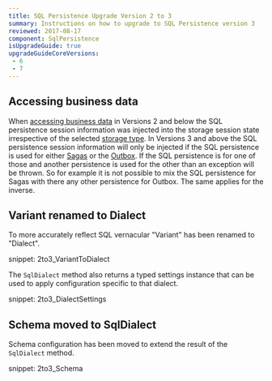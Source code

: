 ```yaml
---
title: SQL Persistence Upgrade Version 2 to 3
summary: Instructions on how to upgrade to SQL Persistence version 3
reviewed: 2017-08-17
component: SqlPersistence
isUpgradeGuide: true
upgradeGuideCoreVersions:
 - 6
 - 7
---
```



## Accessing business data

When [accessing business data](/persistence/sql/accessing-data.md) in Versions 2 and below the SQL persistence session information was injected into the storage session state irrespective of the selected [storage type](/persistence/#storage-types). In Versions 3 and above the SQL persistence session information will only be injected if the SQL persistence is used for either [Sagas](/nservicebus/sagas/) or the [Outbox](/nservicebus/outbox/). If the SQL persistence is for one of those and another persistence is used for the other than an exception will be thrown. So for example it is not possible to mix the SQL persistence for Sagas with there any other persistence for Outbox. The same applies for the inverse.



## Variant renamed to Dialect

To more accurately reflect SQL vernacular "Variant" has been renamed to "Dialect".

snippet: 2to3_VariantToDialect

The `SqlDialect` method also returns a typed settings instance that can be used to apply configuration specific to that dialect.

snippet: 2to3_DialectSettings


## Schema moved to SqlDialect

Schema configuration has been moved to extend the result of the `SqlDialect` method.

snippet: 2to3_Schema